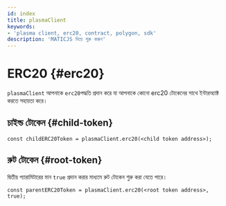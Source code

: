 ```yaml
---
id: index
title: plasmaClient
keywords:
- 'plasma client, erc20, contract, polygon, sdk'
description: 'MATICJS দিয়ে শুরু করুন'
---
```


# ERC20 {#erc20}

`plasmaClient` আপনাকে `erc20`পদ্ধতি প্রদান করে যা আপনাকে কোনো erc20 টোকেনের সাথে ইন্টারঅ্যাক্ট করতে সহায়তা করে।

## চাইল্ড টোকেন {#child-token}

```
const childERC20Token = plasmaClient.erc20(<child token address>);
```

## রুট টোকেন {#root-token}

দ্বিতীয় প্যারামিটারের মান `true` প্রদান করার মাধ্যমে রুট টোকেন শুরু করা যেতে পারে।

```
const parentERC20Token = plasmaClient.erc20(<root token address>, true);
```
